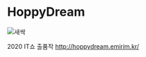 # HoppyDream


![새싹](https://user-images.githubusercontent.com/52476273/89970331-99641e00-dc93-11ea-8dd1-902dcf2bc04c.png)


2020 IT쇼 출품작
http://hoppydream.emirim.kr/
